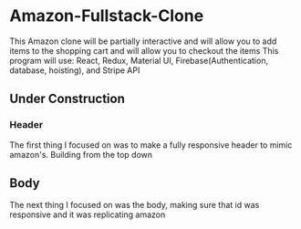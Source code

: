 # Amazon-Fullstack-Clone
This Amazon clone will be partially interactive and will allow you to add items to the shopping cart and will allow you to checkout the items
This program will use: React, Redux, Material UI, Firebase(Authentication, database, hoisting), and Stripe API


## Under Construction

### Header
The first thing I focused on was to make a fully responsive header to mimic amazon's. Building from the top down 

## Body
The next thing I focused on was the body, making sure that id was responsive and it was replicating  amazon 
